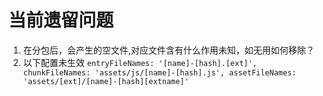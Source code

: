 # 当前遗留问题

1. 在分包后，会产生的空文件,对应文件含有什么作用未知，如无用如何移除？
2. 以下配置未生效
   `
     entryFileNames: '[name]-[hash].[ext]',  
     chunkFileNames: 'assets/js/[name]-[hash].js',
     assetFileNames: 'assets/[ext]/[name]-[hash][extname]'
    `
